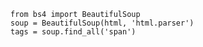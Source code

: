     from bs4 import BeautifulSoup
    soup = BeautifulSoup(html, 'html.parser')
    tags = soup.find_all('span')
